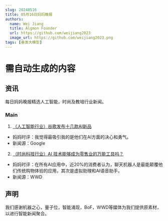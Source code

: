 ```yaml
---
slug: 20240516
title: 05月16日妈妈晚报
authors:
  name: Wei Jiang
  title: Algmon Founder
  url: https://github.com/weijiang2023
  image_url: https://github.com/weijiang2023.png
tags: [垂类大模型]
---
```


# 需自动生成的内容
## 资讯
每日妈妈晚报精选人工智能，时尚及教培行业新闻。

### Main

1. [（人工智能行业）谷歌发布十几款AI新品](https://mp.weixin.qq.com/s/hgm-5vIHjRO9y54qShwpwQ)
* 妈妈时评：我觉得最吸引我的是他们在AI方面的决心和勇气。
* 新闻源：Google

2. [（时尚科技行业）AI 技术能够成为零售业的万能工具吗？](https://mp.weixin.qq.com/s/fdApBzmnVxBg1tqBvBCMkA)
* 妈妈时评：在所有AI应用中，近20%的消费者认为，聊天机器人是最能颠覆他们传统购物体验的应用，其次是虚拟助理和AI语音助手。
* 新闻源：WWD

## 声明

我们感谢机器之心，量子位，智能涌现，BoF，WWD等媒体为我们提供原素材，以进行智能新闻聚合。